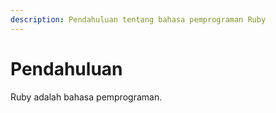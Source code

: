 ```yaml
---
description: Pendahuluan tentang bahasa pemprograman Ruby
---
```


# Pendahuluan

Ruby adalah bahasa pemprograman.

